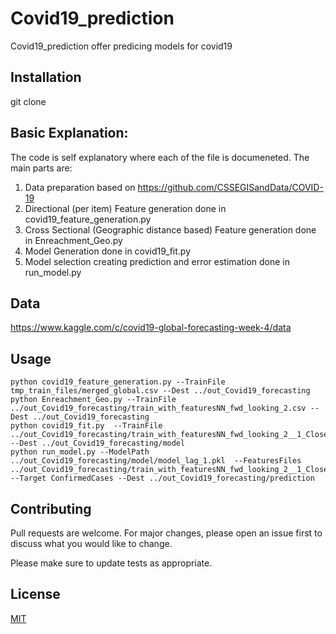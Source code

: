 # Covid19_prediction

Covid19_prediction offer predicing models for covid19 
## Installation

git clone 

## Basic Explanation:
The code is self explanatory where each of the file is documeneted.
The main parts are:
1. Data preparation based on https://github.com/CSSEGISandData/COVID-19
2. Directional (per item) Feature generation done in covid19_feature_generation.py
3. Cross Sectional (Geographic distance based) Feature generation done in Enreachment_Geo.py
4. Model Generation done in covid19_fit.py
5. Model selection creating prediction and error estimation done in run_model.py



## Data

https://www.kaggle.com/c/covid19-global-forecasting-week-4/data

## Usage

```
python covid19_feature_generation.py --TrainFile tmp_train_files/merged_global.csv --Dest ../out_Covid19_forecasting
python Enreachment_Geo.py --TrainFile ../out_Covid19_forecasting/train_with_featuresNN_fwd_looking_2.csv --Dest ../out_Covid19_forecasting
python covid19_fit.py  --TrainFile ../out_Covid19_forecasting/train_with_featuresNN_fwd_looking_2__1_ClosestCountries30.csv --Dest ../out_Covid19_forecasting/model
python run_model.py --ModelPath ../out_Covid19_forecasting/model/model_lag_1.pkl  --FeaturesFiles ../out_Covid19_forecasting/train_with_featuresNN_fwd_looking_2__1_ClosestCountries30.csv --Target ConfirmedCases --Dest ../out_Covid19_forecasting/prediction
```

## Contributing
Pull requests are welcome. For major changes, please open an issue first to discuss what you would like to change.

Please make sure to update tests as appropriate.

## License
[MIT](https://choosealicense.com/licenses/mit/)